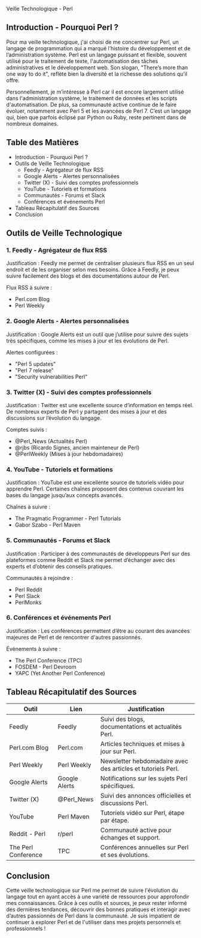 Veille Technologique - Perl

## Introduction - Pourquoi Perl ?

Pour ma veille technologique, j'ai choisi de me concentrer sur Perl, un langage de programmation qui a marqué l’histoire du développement et de l’administration système. Perl est un langage puissant et flexible, souvent utilisé pour le traitement de texte, l'automatisation des tâches administratives et le développement web. Son slogan, "There’s more than one way to do it", reflète bien la diversité et la richesse des solutions qu’il offre.

Personnellement, je m’intéresse à Perl car il est encore largement utilisé dans l'administration système, le traitement de données et les scripts d'automatisation. De plus, sa communauté active continue de le faire évoluer, notamment avec Perl 5 et les avancées de Perl 7. C’est un langage qui, bien que parfois éclipsé par Python ou Ruby, reste pertinent dans de nombreux domaines.

## Table des Matières

- Introduction - Pourquoi Perl ?
- Outils de Veille Technologique
  - Feedly - Agrégateur de flux RSS
  - Google Alerts - Alertes personnalisées
  - Twitter (X) - Suivi des comptes professionnels
  - YouTube - Tutoriels et formations
  - Communautés - Forums et Slack
  - Conférences et événements Perl
- Tableau Récapitulatif des Sources
- Conclusion

## Outils de Veille Technologique

### 1. Feedly - Agrégateur de flux RSS

Justification : Feedly me permet de centraliser plusieurs flux RSS en un seul endroit et de les organiser selon mes besoins. Grâce à Feedly, je peux suivre facilement des blogs et des documentations autour de Perl.

Flux RSS à suivre :

- Perl.com Blog
- Perl Weekly

### 2. Google Alerts - Alertes personnalisées

Justification : Google Alerts est un outil que j’utilise pour suivre des sujets très spécifiques, comme les mises à jour et les évolutions de Perl.

Alertes configurées :

- "Perl 5 updates"
- "Perl 7 release"
- "Security vulnerabilities Perl"

### 3. Twitter (X) - Suivi des comptes professionnels

Justification : Twitter est une excellente source d’information en temps réel. De nombreux experts de Perl y partagent des mises à jour et des discussions sur l’évolution du langage.

Comptes suivis :

- @Perl_News (Actualités Perl)
- @rjbs (Ricardo Signes, ancien mainteneur de Perl)
- @PerlWeekly (Mises à jour hebdomadaires)

### 4. YouTube - Tutoriels et formations

Justification : YouTube est une excellente source de tutoriels vidéo pour apprendre Perl. Certaines chaînes proposent des contenus couvrant les bases du langage jusqu’aux concepts avancés.

Chaînes à suivre :

- The Pragmatic Programmer - Perl Tutorials
- Gabor Szabo - Perl Maven

### 5. Communautés - Forums et Slack

Justification : Participer à des communautés de développeurs Perl sur des plateformes comme Reddit et Slack me permet d’échanger avec des experts et d’obtenir des conseils pratiques.

Communautés à rejoindre :

- Perl Reddit
- Perl Slack
- PerlMonks

### 6. Conférences et événements Perl

Justification : Les conférences permettent d’être au courant des avancées majeures de Perl et de rencontrer d'autres passionnés.

Événements à suivre :

- The Perl Conference (TPC)
- FOSDEM - Perl Devroom
- YAPC (Yet Another Perl Conference)

## Tableau Récapitulatif des Sources

| Outil               | Lien          | Justification                                                |
| ------------------- | ------------- | ------------------------------------------------------------ |
| Feedly              | Feedly        | Suivi des blogs, documentations et actualités Perl.          |
| Perl.com Blog       | Perl.com      | Articles techniques et mises à jour sur Perl.                |
| Perl Weekly         | Perl Weekly   | Newsletter hebdomadaire avec des articles et tutoriels Perl. |
| Google Alerts       | Google Alerts | Notifications sur les sujets Perl spécifiques.               |
| Twitter (X)         | @Perl_News    | Suivi des annonces officielles et discussions Perl.          |
| YouTube             | Perl Maven    | Tutoriels vidéo sur Perl, étape par étape.                   |
| Reddit - Perl       | r/perl        | Communauté active pour échanges et support.                  |
| The Perl Conference | TPC           | Conférences annuelles sur Perl et ses évolutions.            |

## Conclusion

Cette veille technologique sur Perl me permet de suivre l'évolution du langage tout en ayant accès à une variété de ressources pour approfondir mes connaissances. Grâce à ces outils et sources, je peux rester informé des dernières tendances, découvrir des bonnes pratiques et interagir avec d’autres passionnés de Perl dans la communauté. Je suis impatient de continuer à explorer Perl et de l'utiliser dans mes projets personnels et professionnels !
